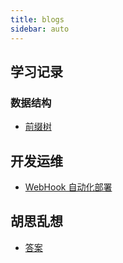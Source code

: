 ```yaml
---
title: blogs
sidebar: auto 
---
```


## 学习记录  
### 数据结构  
- [前缀树](./学习记录/前缀树.md)

## 开发运维  
- [WebHook 自动化部署](./开发运维/WebHook自动化部署.md)  

## 胡思乱想  
- [答案](胡思乱想/答案.md)


